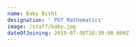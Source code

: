 ```yaml
---
name: Baby Bisht
designation: ' PGT Mathematics'
image: /staff/baby.jpg
dateOfJoining: 2019-07-30T18:30:00.000Z
---
```


